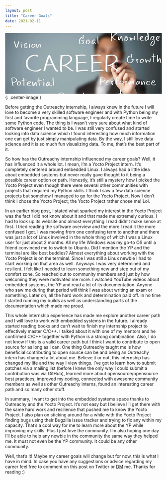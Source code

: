 ```yaml
---
layout: post
title: "Career Goals"
date: 2021-02-11
---
```


![Career Picture](/assets/images/career.jpeg "Career Pic"){: .center-image }


Before getting the Outreachy internship, I always knew in the future I will love to become a very skilled software engineer and with Python being my first and favorite programming language, I regularly create time to write some Python code. The thing is I wasn’t very sure about what kind of software engineer I wanted to be. I was still very confused and started looking into data science which I found interesting how much information one can get by just simply manipulating data. By the way, I still love data science and it is so much fun visualizing data. To me, that’s the best part of it.


So how has the Outreachy internship influenced my career goals? Well, it has influenced it a whole lot. I mean, I’m a Yocto Project intern. It’s completely centered around embedded Linux. I always had a little idea about embedded systems but never really gave thought to it being a possible career option or path. Honestly, it’s still a mystery how I picked the Yocto Project even though there were several other communities with projects that required my Python skills. I think I saw a few data science projects but somehow I managed to go for the Yocto Project. Now I don’t think I chose the Yocto Project; the Yocto Project rather chose me! Lol.

In an earlier blog post, I stated what sparked my interest in the Yocto Project was the fact I did not know about it and that made me extremely curious. I had to look up its website and almost everything I read didn’t make sense at first. I tried reading the software overview and the more I read it the more confused I got. I was moving from one confusing term to another and there was just a lot of Linux involved in the whole thing of which I was a Linux user for just about 2 months. All my life Windows was my go-to OS until a friend convinced me to switch to Ubuntu. Did I mention the YP and the terminal are like best buddies? Almost everything about working with the Yocto Project is on the terminal. Since I was still a Linux newbie I had to start working on that area as well. Anyways I was very determined and resilient. I felt like I needed to learn something new and step out of my comfort zone. So reached out to community members and just by how welcoming they were motivated me more. I watched YouTube videos about embedded systems, the YP and read a lot of its documentation. Anyone who saw me during that period will think I was about writing an exam or something. Later on, all the hard work and determination paid off. In no time I started running my builds as well as understanding parts of the documentation which made me proud.


This whole internship experience has made me explore another career path and I will love to work with embedded systems in the future. I already started reading books and can’t wait to finish my internship project to effectively master C/C++. I talked about it with one of my mentors and he confirmed C/C++ together with Python is a strong combination. Also, I do not know if this is a valid career path but I think I want to contribute to open source for as long as I can. One thing Outreachy taught me is how beneficial contributing to open source can be and being an Outreachy intern has changed a lot about me. Believe it or not, this internship has changed my life and the way I view things. I’ve got to learn how to submit patches via a mailing list (before I knew the only way I could submit a contribution was via GitHub), learned more about opensource/opensource best practices, improved my coding, connected with awesome community members as well as other Outreachy interns, found an interesting career path and so many other stuff.


In summary, I want to get into the embedded systems space thanks to Outreachy and the Yocto Project. It’s not easy but I believe I’ll get there with the same hard work and resilience that pushed me to know the Yocto Project. I also plan on sticking around for a while with the Yocto Project finding bugs using their Bugzilla issue tracker and trying to fix any within my capacity. That’s a cool way for me to learn more about the YP while improving my skills. Plus I just love the community. I’m also hoping one day I’ll be able to help any newbie in the community the same way they helped me. It must not even be the YP community. It could be any other community.


Well, that’s it!  Maybe my career goals will change but for now, this is what I have in mind. In case you have any suggestions or advice regarding my career feel free to comment on this post on Twitter or [DM](https://twitter.com/meh_ida) me. Thanks for reading :)

